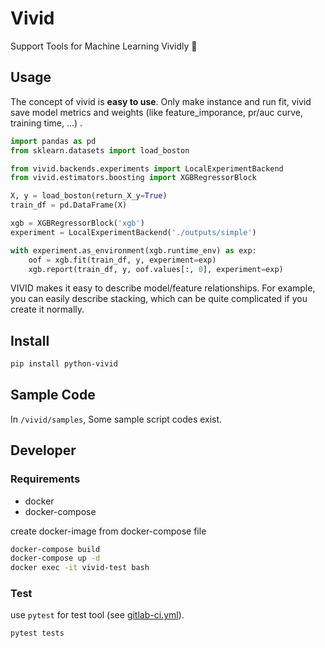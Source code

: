 # Vivid

Support Tools for Machine Learning Vividly 🚀

## Usage

The concept of vivid is **easy to use**. Only make instance and run fit, vivid save model metrics and weights (like feature_imporance, pr/auc curve, training time, ...) .

```python
import pandas as pd
from sklearn.datasets import load_boston

from vivid.backends.experiments import LocalExperimentBackend
from vivid.estimators.boosting import XGBRegressorBlock

X, y = load_boston(return_X_y=True)
train_df = pd.DataFrame(X)

xgb = XGBRegressorBlock('xgb')
experiment = LocalExperimentBackend('./outputs/simple')

with experiment.as_environment(xgb.runtime_env) as exp:
    oof = xgb.fit(train_df, y, experiment=exp)
    xgb.report(train_df, y, oof.values[:, 0], experiment=exp)
```

VIVID makes it easy to describe model/feature relationships. For example, you can easily describe stacking, which can be quite complicated if you create it normally.


## Install

```bash
pip install python-vivid
```

## Sample Code

In `/vivid/samples`, Some sample script codes exist.

## Developer

### Requirements

* docker
* docker-compose

create docker-image from docker-compose file

```bash
docker-compose build
docker-compose up -d
docker exec -it vivid-test bash
```

### Test

use `pytest` for test tool (see [gitlab-ci.yml](./gitlab-ci.yml)).

```bash
pytest tests
```
